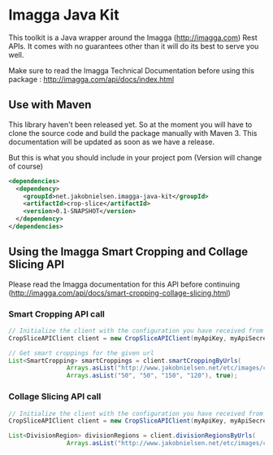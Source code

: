 Imagga Java Kit
===============

This toolkit is a Java wrapper around the Imagga (http://imagga.com) Rest APIs. It comes with no guarantees other than
it will do its best to serve you well.

Make sure to read the Imagga Technical Documentation before using this package : http://imagga.com/api/docs/index.html

Use with Maven
--------------
This library haven't been released yet. So at the moment you will have to clone the source code and build the package 
manually with Maven 3. This documentation will be updated as soon as we have a release.

But this is what you should include in your project pom (Version will change of course)

```xml
<dependencies>
  <dependency>
    <groupId>net.jakobnielsen.imagga-java-kit</groupId>
    <artifactId>crop-slice</artifactId>
    <version>0.1-SNAPSHOT</version>
  </dependency>
</dependencies>
```

Using the Imagga Smart Cropping and Collage Slicing API
-------------------------------------------------------
Please read the Imagga documentation for this API before continuing (http://imagga.com/api/docs/smart-cropping-collage-slicing.html)

### Smart Cropping API call

```java
// Initialize the client with the configuration you have received from Imagga.
CropSliceAPIClient client = new CropSliceAPIClient(myApiKey, myApiSecret, myApiEndpoint);

// Get smart croppings for the given url
List<SmartCropping> smartCroppings = client.smartCroppingByUrls(
                Arrays.asList("http://www.jakobnielsen.net/etc/images/cool-cartoon-291732.png"),
                Arrays.asList("50", "50", "150", "120"), true);
```

### Collage Slicing API call

```java
// Initialize the client with the configuration you have received from Imagga.
CropSliceAPIClient client = new CropSliceAPIClient(myApiKey, myApiSecret, myApiEndpoint);

List<DivisionRegion> divisionRegions = client.divisionRegionsByUrls(
                Arrays.asList("http://www.jakobnielsen.net/etc/images/cool-cartoon-291732.png"));
```
